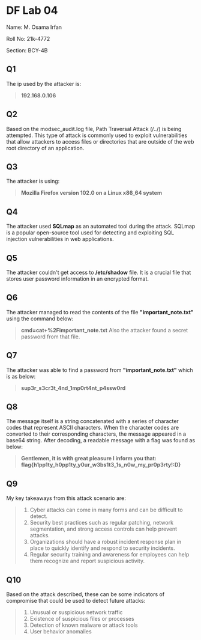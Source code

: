 # DF Lab 04
Name: M. Osama Irfan

Roll No: 21k-4772

Section: BCY-4B
## Q1
The ip used by the attacker is: 
> **192.168.0.106** 

## Q2
Based on the modsec_audit.log file, Path Traversal Attack (/../) is being attempted. This type of attack is commonly used to exploit vulnerabilities that allow attackers to access files or directories that are outside of the web root directory of an application.

## Q3
The attacker is using:
> **Mozilla Firefox version 102.0 on a Linux x86_64 system**

## Q4
The attacker used **SQLmap** as an automated tool during the attack. SQLmap is a popular open-source tool used for detecting and exploiting SQL injection vulnerabilities in web applications.

## Q5
The attacker couldn't get access to **/etc/shadow** file. It is a crucial file that stores user password information in an encrypted format.

## Q6
The attacker managed to read the contents of the file **"important_note.txt"** using the command below:
> **cmd=cat+%2Fimportant_note.txt**
Also the attacker found a secret password from that file.

## Q7
The attacker was able to find a password from **"important_note.txt"** which is as below:
> **sup3r_s3cr3t_4nd_1mp0rt4nt_p4ssw0rd**

## Q8
The message itself is a string concatenated with a series of character codes that represent ASCII characters. When the character codes are converted to their corresponding characters, the message appeared in a base64 string. After decoding, a readable message with a flag was found as below:
> **Gentlemen, it is with great pleasure I inform you that:**
> **flag{h1pp1ty_h0pp1ty_y0ur_w3bs1t3_1s_n0w_my_pr0p3rty!:D}**

## Q9
My key takeaways from this attack scenario are:

> 1. Cyber attacks can come in many forms and can be difficult to detect.
> 2. Security best practices such as regular patching, network segmentation, and strong access controls can help prevent attacks.
> 3. Organizations should have a robust incident response plan in place to quickly identify and respond to security incidents.
> 4. Regular security training and awareness for employees can help them recognize and report suspicious activity.

## Q10
Based on the attack described, these can be some indicators of compromise that could be used to detect future attacks:
> 1. Unusual or suspicious network traffic
> 2. Existence of suspicious files or processes
> 3. Detection of known malware or attack tools
> 4. User behavior anomalies
